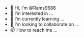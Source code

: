 - 👋 Hi, I’m @Rams9686
- 👀 I’m interested in ...
- 🌱 I’m currently learning ...
- 💞️ I’m looking to collaborate on ...
- 📫 How to reach me ...

<!---
Rams9686/Rams9686 is a ✨ special ✨ repository because its `README.md` (this file) appears on your GitHub profile.
You can click the Preview link to take a look at your changes.
--->

